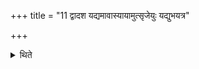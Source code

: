 +++
title = "11 द्वादश यद्यमावास्यायामुत्सृजेयुः यद्युभयत्र"

+++

<details><summary>थिते</summary>

द्वादश यद्यमावास्यायामुत्सृजेयुः । यद्युभयत्र चतुर्विंशतिः ११
</details>
